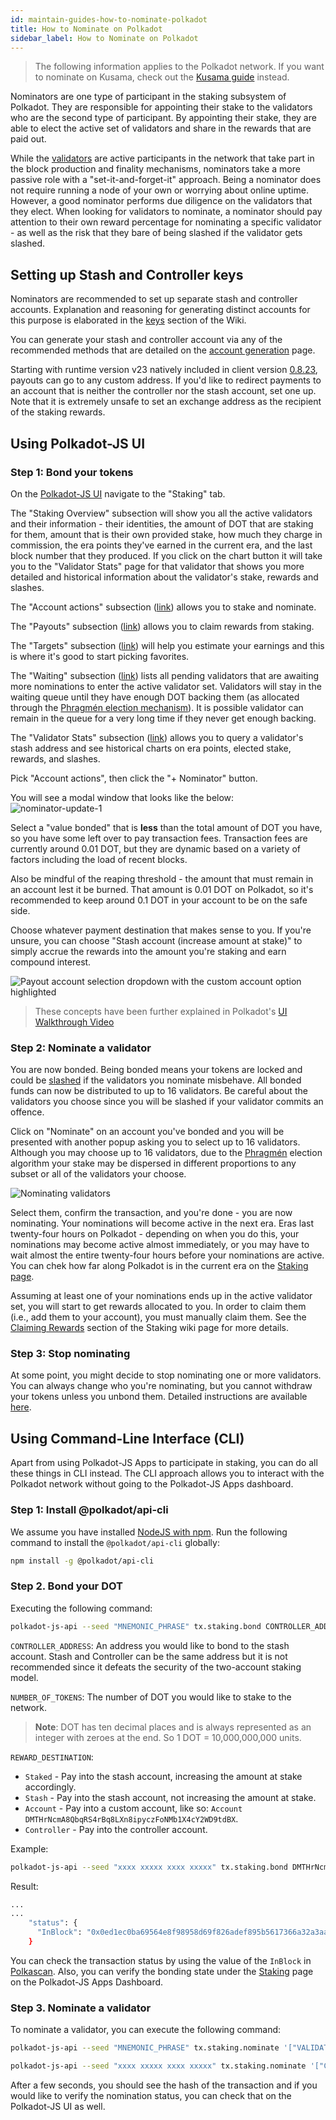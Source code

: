 ```yaml
---
id: maintain-guides-how-to-nominate-polkadot
title: How to Nominate on Polkadot
sidebar_label: How to Nominate on Polkadot
---
```


> The following information applies to the Polkadot network. If you want to nominate on Kusama, check out the [Kusama guide](mirror-maintain-guides-how-to-nominate-kusama) instead.

Nominators are one type of participant in the staking subsystem of Polkadot. They are responsible for appointing their stake to the validators who are the second type of participant. By appointing their stake, they are able to elect the active set of validators and share in the rewards that are paid out.

While the [validators][] are active participants in the network that take part in the block production and finality mechanisms, nominators take a more passive role with a "set-it-and-forget-it" approach. Being a nominator does not require running a node of your own or worrying about online uptime. However, a good nominator performs due diligence on the validators that they elect. When looking for validators to nominate, a nominator should pay attention to their own reward percentage for nominating a specific validator - as well as the risk that they bare of being slashed if the validator gets slashed.

## Setting up Stash and Controller keys

Nominators are recommended to set up separate stash and controller accounts. Explanation and reasoning for generating distinct accounts for this purpose is elaborated in the [keys][] section of the Wiki.

You can generate your stash and controller account via any of the recommended methods that are detailed on the [account generation][] page.

Starting with runtime version v23 natively included in client version [0.8.23](https://github.com/paritytech/polkadot/releases/tag/v0.8.23), payouts can go to any custom address. If you'd like to redirect payments to an account that is neither the controller nor the stash account, set one up. Note that it is extremely unsafe to set an exchange address as the recipient of the staking rewards.

## Using Polkadot-JS UI

### Step 1: Bond your tokens

On the [Polkadot-JS UI](https://polkadot.js.org/apps) navigate to the "Staking" tab.

The "Staking Overview" subsection will show you all the active validators and their information - their identities, the amount of DOT that are staking for them, amount that is their own provided stake, how much they charge in commission, the era points they've earned in the current era, and the last block number that they produced. If you click on the chart button it will take you to the "Validator Stats" page for that validator that shows you more detailed and historical information about the validator's stake, rewards and slashes.

The "Account actions" subsection ([link](https://polkadot.js.org/apps/#/staking/actions)) allows you to stake and nominate.

The "Payouts" subsection ([link](https://polkadot.js.org/apps/#/staking/payouts)) allows you to claim rewards from staking.

The "Targets" subsection ([link](https://polkadot.js.org/apps/#/staking/targets)) will help you estimate your earnings and this is where it's good to start picking favorites.

The "Waiting" subsection ([link](https://polkadot.js.org/apps/#/staking/waiting)) lists all pending validators that are awaiting more nominations to enter the active validator set. Validators will stay in the waiting queue until they have enough DOT backing them (as allocated through the [Phragmén election mechanism](https://wiki.polkadot.network/docs/en/learn-phragmen)). It is possible validator can remain in the queue for a very long time if they never get enough backing.

The "Validator Stats" subsection ([link](https://polkadot.js.org/apps/#/staking/query)) allows you to query a validator's stash address and see historical charts on era points, elected stake, rewards, and slashes.

Pick "Account actions", then click the "+ Nominator" button.

You will see a modal window that looks like the below: ![nominator-update-1](assets/polkadotjs_nominate_button.png)

Select a "value bonded" that is **less** than the total amount of DOT you have, so you have some left over to pay transaction fees. Transaction fees are currently around 0.01 DOT, but they are dynamic based on a variety of factors including the load of recent blocks.

Also be mindful of the reaping threshold - the amount that must remain in an account lest it be burned. That amount is 0.01 DOT on Polkadot, so it's recommended to keep around 0.1 DOT in your account to be on the safe side.

Choose whatever payment destination that makes sense to you. If you're unsure, you can choose "Stash account (increase amount at stake)" to simply accrue the rewards into the amount you're staking and earn compound interest.

![Payout account selection dropdown with the custom account option highlighted](assets/payout/01.png)

> These concepts have been further explained in Polkadot's [UI Walkthrough Video](https://www.youtube.com/watch?v=mNStMPZjiHM&list=PLOyWqupZ-WGuAuS00rK-pebTMAOxW41W8)

### Step 2: Nominate a validator

You are now bonded. Being bonded means your tokens are locked and could be [slashed](learn-staking#slashing) if the validators you nominate misbehave. All bonded funds can now be distributed to up to 16 validators. Be careful about the validators you choose since you will be slashed if your validator commits an offence.

Click on "Nominate" on an account you've bonded and you will be presented with another popup asking you to select up to 16 validators. Although you may choose up to 16 validators, due to the [Phragmén](learn-phragmen) election algorithm your stake may be dispersed in different proportions to any subset or all of the validators your choose.

![Nominating validators](assets/polkadotjs_setup_nominator2.png)

Select them, confirm the transaction, and you're done - you are now nominating. Your nominations will become active in the next era. Eras last twenty-four hours on Polkadot - depending on when you do this, your nominations may become active almost immediately, or you may have to wait almost the entire twenty-four hours before your nominations are active. You can chek how far along Polkadot is in the current era on the [Staking page](https://polkadot.js.org/apps/#/staking).

Assuming at least one of your nominations ends up in the active validator set, you will start to get rewards allocated to you. In order to claim them (i.e., add them to your account), you must manually claim them. See the [Claiming Rewards](learn-staking#claiming-rewards) section of the Staking wiki page for more details.

### Step 3: Stop nominating

At some point, you might decide to stop nominating one or more validators. You can always change who you're nominating, but you cannot withdraw your tokens unless you unbond them. Detailed instructions are available [here](maintain-guides-how-to-unbond).

## Using Command-Line Interface (CLI)

Apart from using Polkadot-JS Apps to participate in staking, you can do all these things in CLI instead. The CLI approach allows you to interact with the Polkadot network without going to the Polkadot-JS Apps dashboard.

### Step 1: Install @polkadot/api-cli

We assume you have installed [NodeJS with npm](https://nodejs.org). Run the following command to install the `@polkadot/api-cli` globally:

```bash
npm install -g @polkadot/api-cli
```

### Step 2. Bond your DOT

Executing the following command:

```bash
polkadot-js-api --seed "MNEMONIC_PHRASE" tx.staking.bond CONTROLLER_ADDRESS NUMBER_OF_TOKENS REWARD_DESTINATION --ws WEBSOCKET_ENDPOINT
```

`CONTROLLER_ADDRESS`: An address you would like to bond to the stash account. Stash and Controller can be the same address but it is not recommended since it defeats the security of the two-account staking model.

`NUMBER_OF_TOKENS`: The number of DOT you would like to stake to the network.

> **Note**: DOT has ten decimal places and is always represented as an integer with zeroes at the end. So 1 DOT = 10,000,000,000 units.

`REWARD_DESTINATION`:

- `Staked` - Pay into the stash account, increasing the amount at stake accordingly.
- `Stash` - Pay into the stash account, not increasing the amount at stake.
- `Account` - Pay into a custom account, like so: `Account DMTHrNcmA8QbqRS4rBq8LXn8ipyczFoNMb1X4cY2WD9tdBX`.
- `Controller` - Pay into the controller account.

Example:

```bash
polkadot-js-api --seed "xxxx xxxxx xxxx xxxxx" tx.staking.bond DMTHrNcmA8QbqRS4rBq8LXn8ipyczFoNMb1X4cY2WD9tdBX 1000000000000 Staked --ws wss://rpc.polkadot.io
```

Result:

```bash
...
...
    "status": {
      "InBlock": "0x0ed1ec0ba69564e8f98958d69f826adef895b5617366a32a3aa384290e98514e"
    }
```

You can check the transaction status by using the value of the `InBlock` in [Polkascan](https://polkascan.io/polkadot-cc1). Also, you can verify the bonding state under the [Staking](https://polkadot.js.org/apps/#/staking/actions) page on the Polkadot-JS Apps Dashboard.

### Step 3. Nominate a validator

To nominate a validator, you can execute the following command:

```bash
polkadot-js-api --seed "MNEMONIC_PHRASE" tx.staking.nominate '["VALIDATOR_ADDRESS"]' --ws WS_ENDPOINT
```

```bash
polkadot-js-api --seed "xxxx xxxxx xxxx xxxxx" tx.staking.nominate '["CmD9vaMYoiKe7HiFnfkftwvhKbxN9bhyjcDrfFRGbifJEG8","E457XaKbj2yTB2URy8N4UuzmyuFRkcdxYs67UvSgVr7HyFb"]' --ws wss://rpc.polkadot.io
```

After a few seconds, you should see the hash of the transaction and if you would like to verify the nomination status, you can check that on the Polkadot-JS UI as well.

[validators]: maintain-guides-how-to-validate-kusama
[keys]: learn-keys#controller-and-stash-keys
[account generation]: learn-account-generation
